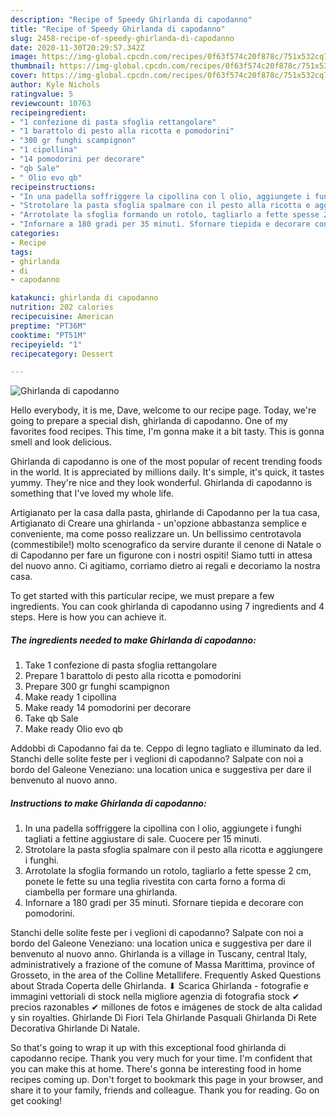 ```yaml
---
description: "Recipe of Speedy Ghirlanda di capodanno"
title: "Recipe of Speedy Ghirlanda di capodanno"
slug: 2458-recipe-of-speedy-ghirlanda-di-capodanno
date: 2020-11-30T20:29:57.342Z
image: https://img-global.cpcdn.com/recipes/0f63f574c20f878c/751x532cq70/ghirlanda-di-capodanno-recipe-main-photo.jpg
thumbnail: https://img-global.cpcdn.com/recipes/0f63f574c20f878c/751x532cq70/ghirlanda-di-capodanno-recipe-main-photo.jpg
cover: https://img-global.cpcdn.com/recipes/0f63f574c20f878c/751x532cq70/ghirlanda-di-capodanno-recipe-main-photo.jpg
author: Kyle Nichols
ratingvalue: 5
reviewcount: 10763
recipeingredient:
- "1 confezione di pasta sfoglia rettangolare"
- "1 barattolo di pesto alla ricotta e pomodorini"
- "300 gr funghi scampignon"
- "1 cipollina"
- "14 pomodorini per decorare"
- "qb Sale"
- " Olio evo qb"
recipeinstructions:
- "In una padella soffriggere la cipollina con l olio, aggiungete i funghi tagliati a fettine aggiustare di sale. Cuocere per 15 minuti."
- "Strotolare la pasta sfoglia spalmare con il pesto alla ricotta e aggiungere i funghi."
- "Arrotolate la sfoglia formando un rotolo, tagliarlo a fette spesse 2 cm, ponete le fette su una teglia rivestita con carta forno a forma di ciambella per formare una ghirlanda."
- "Infornare a 180 gradi per 35 minuti. Sfornare tiepida e decorare con pomodorini."
categories:
- Recipe
tags:
- ghirlanda
- di
- capodanno

katakunci: ghirlanda di capodanno 
nutrition: 202 calories
recipecuisine: American
preptime: "PT36M"
cooktime: "PT51M"
recipeyield: "1"
recipecategory: Dessert

---
```



![Ghirlanda di capodanno](https://img-global.cpcdn.com/recipes/0f63f574c20f878c/751x532cq70/ghirlanda-di-capodanno-recipe-main-photo.jpg)

Hello everybody, it is me, Dave, welcome to our recipe page. Today, we're going to prepare a special dish, ghirlanda di capodanno. One of my favorites food recipes. This time, I'm gonna make it a bit tasty. This is gonna smell and look delicious.

Ghirlanda di capodanno is one of the most popular of recent trending foods in the world. It is appreciated by millions daily. It's simple, it's quick, it tastes yummy. They're nice and they look wonderful. Ghirlanda di capodanno is something that I've loved my whole life.

Artigianato per la casa dalla pasta, ghirlande di Capodanno per la tua casa, Artigianato di Creare una ghirlanda - un&#39;opzione abbastanza semplice e conveniente, ma come posso realizzare un. Un bellissimo centrotavola (commestibile!) molto scenografico da servire durante il cenone di Natale o di Capodanno per fare un figurone con i nostri ospiti! Siamo tutti in attesa del nuovo anno. Ci agitiamo, corriamo dietro ai regali e decoriamo la nostra casa.


To get started with this particular recipe, we must prepare a few ingredients. You can cook ghirlanda di capodanno using 7 ingredients and 4 steps. Here is how you can achieve it.

<!--inarticleads1-->

##### The ingredients needed to make Ghirlanda di capodanno:

1. Take 1 confezione di pasta sfoglia rettangolare
1. Prepare 1 barattolo di pesto alla ricotta e pomodorini
1. Prepare 300 gr funghi scampignon
1. Make ready 1 cipollina
1. Make ready 14 pomodorini per decorare
1. Take qb Sale
1. Make ready  Olio evo qb


Addobbi di Capodanno fai da te. Ceppo di legno tagliato e illuminato da led. Stanchi delle solite feste per i veglioni di capodanno? Salpate con noi a bordo del Galeone Veneziano: una location unica e suggestiva per dare il benvenuto al nuovo anno. 

<!--inarticleads2-->

##### Instructions to make Ghirlanda di capodanno:

1. In una padella soffriggere la cipollina con l olio, aggiungete i funghi tagliati a fettine aggiustare di sale. Cuocere per 15 minuti.
1. Strotolare la pasta sfoglia spalmare con il pesto alla ricotta e aggiungere i funghi.
1. Arrotolate la sfoglia formando un rotolo, tagliarlo a fette spesse 2 cm, ponete le fette su una teglia rivestita con carta forno a forma di ciambella per formare una ghirlanda.
1. Infornare a 180 gradi per 35 minuti. Sfornare tiepida e decorare con pomodorini.


Stanchi delle solite feste per i veglioni di capodanno? Salpate con noi a bordo del Galeone Veneziano: una location unica e suggestiva per dare il benvenuto al nuovo anno. Ghirlanda is a village in Tuscany, central Italy, administratively a frazione of the comune of Massa Marittima, province of Grosseto, in the area of the Colline Metallifere. Frequently Asked Questions about Strada Coperta delle Ghirlanda. ⬇ Scarica Ghirlanda - fotografie e immagini vettoriali di stock nella migliore agenzia di fotografia stock ✔ precios razonables ✔ millones de fotos e imágenes de stock de alta calidad y sin royalties. Ghirlande Di Fiori Tela Ghirlande Pasquali Ghirlanda Di Rete Decorativa Ghirlande Di Natale. 

So that's going to wrap it up with this exceptional food ghirlanda di capodanno recipe. Thank you very much for your time. I'm confident that you can make this at home. There's gonna be interesting food in home recipes coming up. Don't forget to bookmark this page in your browser, and share it to your family, friends and colleague. Thank you for reading. Go on get cooking!
